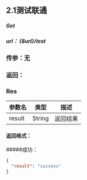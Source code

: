 ## 2.1测试联通
##### Get  
#####  url：  {$url}/test
### 传参：无
### 返回：
### Res
| 参数名        | 类型     | 描述        |
| ---------- | ------ | ------------------ |
| result       | String | 返回结果      |



#### 返回格式：
#####成功：
```json
{
  "result": "success"
}
```